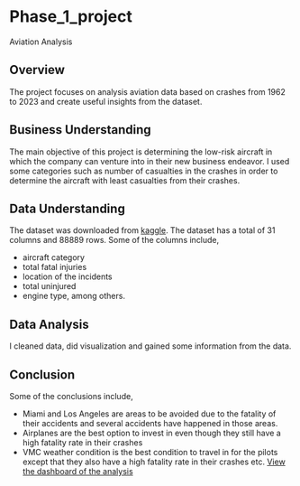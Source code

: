 # Phase_1_project
Aviation Analysis
## Overview
The project focuses on analysis aviation data based on crashes from 1962 to 2023 and create useful insights from the dataset.
## Business Understanding
The main objective of this project is determining the low-risk aircraft in which the company can venture into in their new business endeavor. I used some categories such as number of casualties in the crashes in order to determine the aircraft with least casualties from their crashes.
## Data Understanding
The dataset was downloaded from [kaggle](https://www.kaggle.com/datasets/khsamaha/aviation-accident-database-synopses). The dataset has a total of 31 columns and 88889 rows. Some of the columns include,
* aircraft category
* total fatal injuries
* location of the incidents
* total uninjured
* engine type, among others.
## Data Analysis
I cleaned data, did visualization and gained some information from the data.
## Conclusion
Some of the conclusions include,
* Miami and Los Angeles are areas to be avoided due to the fatality of their accidents and several accidents have happened in those areas.
* Airplanes are the best option to invest in even though they still have a high fatality rate in their crashes
* VMC weather condition is the best condition to travel in for the pilots except that they also have a high fatality rate in their crashes etc.
[View the dashboard of the analysis](https://public.tableau.com/app/profile/ivy.mbugua/viz/learn-wb-06-28-2025-IM/AircraftAnaylsis?publish=yes)
